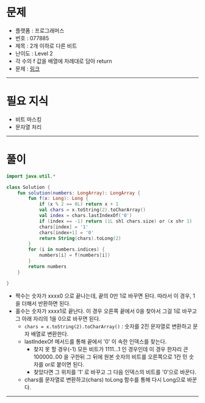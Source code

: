 # 문제
- 플랫폼 : 프로그래머스
- 번호 : 077885
- 제목 : 2개 이하로 다른 비트
- 난이도 : Level 2
- 각 수의 f 값을 배열에 차례대로 담아 return
- 문제 : <a href="https://school.programmers.co.kr/learn/courses/30/lessons/77885" target="_blank">링크</a>

---

# 필요 지식
- 비트 마스킹
- 문자열 처리

---

# 풀이
```kotlin
import java.util.*

class Solution {
    fun solution(numbers: LongArray): LongArray {
        fun f(x: Long): Long {
            if (x % 2 == 0L) return x + 1
            val chars = x.toString(2).toCharArray()
            val index = chars.lastIndexOf('0')
            if (index == -1) return (1L shl chars.size) or (x shr 1)
            chars[index] = '1'
            chars[index+1] = '0'
            return String(chars).toLong(2)
        }
        for (i in numbers.indices) {
            numbers[i] = f(numbers[i])
        }
        return numbers
    }

}
```
- 짝수는 숫자가 xxxx0 으로 끝나는데, 끝의 0만 1로 바꾸면 된다. 따라서 이 경우, 1을 더해서 반환하면 된다.
- 홀수는 숫자가 xxxx1로 끝난다. 이 경우 오른쪽 끝에서 0을 찾아서 그걸 1로 바꾸고 그 아래 자리의 1을 0으로 바꾸면 된다.
  - `chars = x.toString(2).toCharArray()` : 숫자를 2진 문자열로 변환하고 문자 배열로 변환한다.
  - lastIndexOf 메서드를 통해 끝에서 '0' 이 속한 인덱스를 찾는다.
    - 찾지 못 할 경우(-1) 모든 비트가 1111...1 인 경우인데 이 경우 한자리 큰 100000..00 을 구한뒤 그 뒤에 원본 숫자의 비트를 오른쪽으로 1칸 민 숫자를 or로 붙이면 된다.
    - 찾았다면 그 위치를 '1' 로 바꾸고 그 다음 인덱스의 비트를 '0'으로 바꾼다.
  - chars를 문자열로 변환하고(chars) toLong 함수를 통해 다시 Long으로 바꾼다.
---
